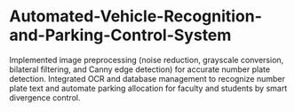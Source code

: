 # Automated-Vehicle-Recognition-and-Parking-Control-System
 Implemented image preprocessing (noise reduction, grayscale conversion, bilateral filtering, and Canny edge  detection) for accurate number plate detection. Integrated OCR and database management to recognize number plate text and automate parking allocation  for faculty and students by smart divergence control.
